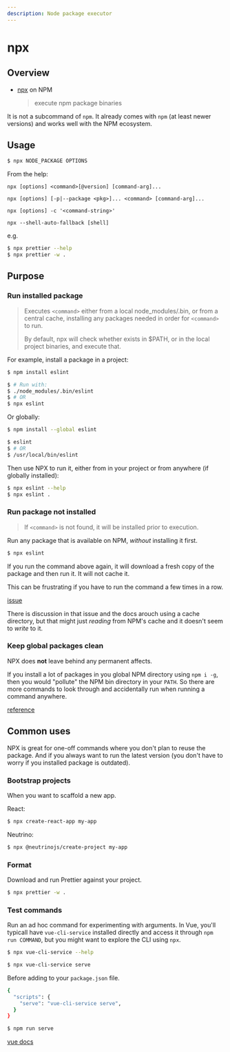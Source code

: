 ```yaml
---
description: Node package executor
---
```

# npx


## Overview

- [npx](https://www.npmjs.com/package/npx) on NPM
    > execute npm package binaries

It is not a subcommand of `npm`. It already comes with `npm` (at least newer versions) and works well with the NPM ecosystem.


## Usage

```sh
$ npx NODE_PACKAGE OPTIONS
```

From the help:

```
npx [options] <command>[@version] [command-arg]...

npx [options] [-p|--package <pkg>]... <command> [command-arg]...

npx [options] -c '<command-string>'

npx --shell-auto-fallback [shell]
```

e.g.

```sh
$ npx prettier --help
$ npx prettier -w .
```


## Purpose

### Run installed package

> Executes `<command>` either from a local node_modules/.bin, or from a central cache, installing any packages needed in order for `<command>` to run.
>
> By default, npx will check whether <command> exists in $PATH, or in the local project binaries, and execute that.

For example, install a package in a project:

```sh
$ npm install eslint

$ # Run with:
$ ./node_modules/.bin/eslint
$ # OR
$ npx eslint
```

Or globally:

```sh
$ npm install --global eslint

$ eslint
$ # OR
$ /usr/local/bin/eslint
```

Then use NPX to run it, either from in your project or from anywhere (if globally installed):

```sh
$ npx eslint --help
$ npx eslint .
```

### Run package not installed

> If `<command>` is not found, it will be installed prior to execution.

Run any package that is available on NPM, _without_ installing it first.

```sh
$ npx eslint
```

If you run the command above again, it will download a fresh copy of the package and then run it. It will not cache it.

This can be frustrating if you have to run the command a few times in a row.

[issue](https://github.com/zkat/npx/issues/113)

There is discussion in that issue and the docs arouch using a cache directory, but that might just _reading_ from NPM's cache and it doesn't seem to _write_ to it.


### Keep global packages clean

NPX does **not** leave behind any permanent affects.

If you install a lot of packages in you global NPM directory using `npm i -g`, then you would "pollute" the NPM bin directory in your `PATH`. So there are more commands to look through and accidentally run when running a command anywhere.

[reference](https://github.com/zkat/npx/issues/113#issuecomment-369379654)


## Common uses

NPX is great for one-off commands where you don't plan to reuse the package. And if you always want to run the latest version (you don't have to worry if you installed package is outdated).

### Bootstrap projects

When you want to scaffold a new app.

React:

```sh
$ npx create-react-app my-app
```

Neutrino:

```sh
$ npx @neutrinojs/create-project my-app
```

### Format

Download and run Prettier against your project.

```sh
$ npx prettier -w .
```

### Test commands

Run an ad hoc command for experimenting with arguments. In Vue, you'll typicall have `vue-cli-service` installed directly and access it through `npm run COMMAND`, but you might want to explore the CLI using `npx`.

```sh
$ npx vue-cli-service --help

$ npx vue-cli-service serve
```

Before adding to your `package.json` file.

```sh
{
  "scripts": {
    "serve": "vue-cli-service serve",
  }
}
```
```sh
$ npm run serve
```

[vue docs](https://cli.vuejs.org/guide/cli-service.html#using-the-binary)
